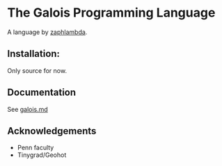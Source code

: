 # The Galois Programming Language

A language by [zaphlambda](https://zaph.dev).

## Installation:

Only source for now.

## Documentation

See [galois.md](docs/galois.md)

## Acknowledgements

- Penn faculty
- Tinygrad/Geohot
